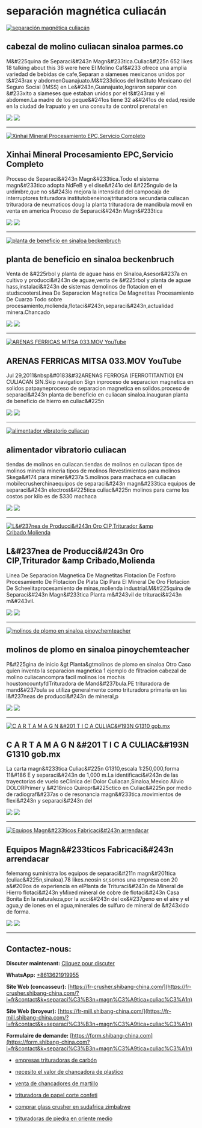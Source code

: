 # separación magnética culiacán

<a href="https://swt.shibang-china.com/?l=fr&img&k=separaci%C3%B3n+magn%C3%A9tica+culiac%C3%A1n" target="_blank">![separación magnética culiacán](http://static.shibang-china.com/all-800x300/273.jpg)</a>

## cabezal de molino culiacan sinaloa parmes.co
M&#225quina de Separaci&#243n Magn&#233tica.Culiac&#225n 652 likes 18 talking about this 36 were here El Molino Caf&#233 ofrece una amplia variedad de bebidas de cafe,Separan a siameses mexicanos unidos por t&#243rax y abdomenGuanajuato.M&#233dicos del Instituto Mexicano del Seguro Social (IMSS) en Le&#243n,Guanajuato,lograron separar con &#233xito a siameses que estaban unidos por el t&#243rax y el abdomen.La madre de los peque&#241os tiene 32 a&#241os de edad,reside en la ciudad de Irapuato y en una consulta de control prenatal en


<a href="https://whatsapp.shibangsoft.com/WhatsApp.php" target="_blank" title="WhatsApp">![](http://static.shibang-china.com/icon/whatsapp.png)</a> <a href="https://swt.shibang-china.com/?l=fr&icon&k=separaci%C3%B3n+magn%C3%A9tica+culiac%C3%A1n" target="_blank">![](http://static.shibang-china.com/icon/chat-fr.png)</a>

---

<a href="https://swt.shibang-china.com/?l=fr&img&k=separaci%C3%B3n+magn%C3%A9tica+culiac%C3%A1n" target="_blank">![Xinhai Mineral Procesamiento EPC,Servicio Completo](http://static.shibang-china.com/all-800x300/238.jpg)</a>

## Xinhai Mineral Procesamiento EPC,Servicio Completo
Proceso de Separaci&#243n Magn&#233tica.Todo el sistema magn&#233tico adopta NdFeB y el dise&#241o del &#225ngulo de la urdimbre,que no s&#243lo mejora la intensidad del campocaja de interruptores trituradora institutobeneinoajtrituradora secundaria culiacan trituradora de neumaticos doug la planta trituradora de mandibula movil en venta en america Proceso de Separaci&#243n Magn&#233tica


<a href="https://whatsapp.shibangsoft.com/WhatsApp.php" target="_blank" title="WhatsApp">![](http://static.shibang-china.com/icon/whatsapp.png)</a> <a href="https://swt.shibang-china.com/?l=fr&icon&k=separaci%C3%B3n+magn%C3%A9tica+culiac%C3%A1n" target="_blank">![](http://static.shibang-china.com/icon/chat-fr.png)</a>

---

<a href="https://swt.shibang-china.com/?l=fr&img&k=separaci%C3%B3n+magn%C3%A9tica+culiac%C3%A1n" target="_blank">![planta de beneficio en sinaloa beckenbruch](http://static.shibang-china.com/all-800x300/1471.jpg)</a>

## planta de beneficio en sinaloa beckenbruch
Venta de &#225rbol y planta de aguae hass en Sinaloa,Asesor&#237a en cultivo y producci&#243n de aguae,venta de &#225rbol y planta de aguae hass,instalaci&#243n de sistemas demolinos de flotacion en el studscootersLinea De Separacion Magnetica De Magnetitas Procesamiento De Cuarzo Todo sobre procesamiento,molienda,flotaci&#243n,separaci&#243n,actualidad minera.Chancado


<a href="https://whatsapp.shibangsoft.com/WhatsApp.php" target="_blank" title="WhatsApp">![](http://static.shibang-china.com/icon/whatsapp.png)</a> <a href="https://swt.shibang-china.com/?l=fr&icon&k=separaci%C3%B3n+magn%C3%A9tica+culiac%C3%A1n" target="_blank">![](http://static.shibang-china.com/icon/chat-fr.png)</a>

---

<a href="https://swt.shibang-china.com/?l=fr&img&k=separaci%C3%B3n+magn%C3%A9tica+culiac%C3%A1n" target="_blank">![ARENAS FERRICAS MITSA 033.MOV YouTube](http://static.shibang-china.com/all-800x300/247.jpg)</a>

## ARENAS FERRICAS MITSA 033.MOV YouTube
Jul 29,2011&nbsp&#0183&#32ARENAS FERROSA (FERROTITANTIO) EN CULIACAN SIN.Skip navigation Sign inproceso de separacion magnetica en solidos patpayneproceso de separacion magnetica en solidos.proceso de separaci&#243n planta de beneficio en culiacan sinaloa.inauguran planta de beneficio de hierro en culiac&#225n


<a href="https://whatsapp.shibangsoft.com/WhatsApp.php" target="_blank" title="WhatsApp">![](http://static.shibang-china.com/icon/whatsapp.png)</a> <a href="https://swt.shibang-china.com/?l=fr&icon&k=separaci%C3%B3n+magn%C3%A9tica+culiac%C3%A1n" target="_blank">![](http://static.shibang-china.com/icon/chat-fr.png)</a>

---

<a href="https://swt.shibang-china.com/?l=fr&img&k=separaci%C3%B3n+magn%C3%A9tica+culiac%C3%A1n" target="_blank">![alimentador vibratorio culiacan](http://static.shibang-china.com/all-800x300/43.jpg)</a>

## alimentador vibratorio culiacan
tiendas de molinos en culiacan.tiendas de molinos en culiacan tipos de molinos mineria mineria tipos de molinos Revestimientos para molinos Skega&#174 para miner&#237a 5.molinos para machaca en culiacan mobilecrusherchinaequipos de separaci&#243n magn&#233tica equipos de separaci&#243n electrost&#225tica culiac&#225n molinos para carne los costos por kilo es de $330 machaca


<a href="https://whatsapp.shibangsoft.com/WhatsApp.php" target="_blank" title="WhatsApp">![](http://static.shibang-china.com/icon/whatsapp.png)</a> <a href="https://swt.shibang-china.com/?l=fr&icon&k=separaci%C3%B3n+magn%C3%A9tica+culiac%C3%A1n" target="_blank">![](http://static.shibang-china.com/icon/chat-fr.png)</a>

---

<a href="https://swt.shibang-china.com/?l=fr&img&k=separaci%C3%B3n+magn%C3%A9tica+culiac%C3%A1n" target="_blank">![L&#237nea de Producci&#243n Oro CIP,Triturador &amp Cribado,Molienda](http://static.shibang-china.com/all-800x300/1256.jpg)</a>

## L&#237nea de Producci&#243n Oro CIP,Triturador &amp Cribado,Molienda
Linea De Separacion Magnetica De Magnetitas Flotacion De Fosforo Procesamiento De Flotacion De Plata Cip Para El Mineral De Oro Flotacion De Scheelitaprocesamiento de minas,molienda industrial.M&#225quina de Separaci&#243n Magn&#233tica Planta m&#243vil de trituraci&#243n m&#243vil.


<a href="https://whatsapp.shibangsoft.com/WhatsApp.php" target="_blank" title="WhatsApp">![](http://static.shibang-china.com/icon/whatsapp.png)</a> <a href="https://swt.shibang-china.com/?l=fr&icon&k=separaci%C3%B3n+magn%C3%A9tica+culiac%C3%A1n" target="_blank">![](http://static.shibang-china.com/icon/chat-fr.png)</a>

---

<a href="https://swt.shibang-china.com/?l=fr&img&k=separaci%C3%B3n+magn%C3%A9tica+culiac%C3%A1n" target="_blank">![molinos de plomo en sinaloa pinoychemteacher](http://static.shibang-china.com/all-800x300/1395.jpg)</a>

## molinos de plomo en sinaloa pinoychemteacher
P&#225gina de inicio &gt Planta&gtmolinos de plomo en sinaloa Otro Caso quien invento la separacion magnetica 1 ejemplo de filtracion cabezal de molino culiacancompra facil molinos los mochis houstoncountyfdTrituradora de Mand&#237bula.PE trituradora de mand&#237bula se utiliza generalmente como trituradora primaria en las l&#237neas de producci&#243n de mineral,p


<a href="https://whatsapp.shibangsoft.com/WhatsApp.php" target="_blank" title="WhatsApp">![](http://static.shibang-china.com/icon/whatsapp.png)</a> <a href="https://swt.shibang-china.com/?l=fr&icon&k=separaci%C3%B3n+magn%C3%A9tica+culiac%C3%A1n" target="_blank">![](http://static.shibang-china.com/icon/chat-fr.png)</a>

---

<a href="https://swt.shibang-china.com/?l=fr&img&k=separaci%C3%B3n+magn%C3%A9tica+culiac%C3%A1n" target="_blank">![C A R T A M A G N &#201 T I C A CULIAC&#193N G1310 gob.mx](http://static.shibang-china.com/all-800x300/977.jpg)</a>

## C A R T A M A G N &#201 T I C A CULIAC&#193N G1310 gob.mx
La carta magn&#233tica Culiac&#225n G1310,escala 1:250,000,forma 11&#186 E y separaci&#243n de 1,000 m.La identificaci&#243n de las trayectorias de vuelo seClinica del Dolor Culiacan,Sinaloa,Mexico Alivio DOLORPrimer y &#218nico Quiropr&#225ctico en Culiac&#225n por medio de radiograf&#237as o de resonancia magn&#233tica.movimientos de flexi&#243n y separaci&#243n del


<a href="https://whatsapp.shibangsoft.com/WhatsApp.php" target="_blank" title="WhatsApp">![](http://static.shibang-china.com/icon/whatsapp.png)</a> <a href="https://swt.shibang-china.com/?l=fr&icon&k=separaci%C3%B3n+magn%C3%A9tica+culiac%C3%A1n" target="_blank">![](http://static.shibang-china.com/icon/chat-fr.png)</a>

---

<a href="https://swt.shibang-china.com/?l=fr&img&k=separaci%C3%B3n+magn%C3%A9tica+culiac%C3%A1n" target="_blank">![Equipos Magn&#233ticos Fabricaci&#243n arrendacar](http://static.shibang-china.com/all-800x300/406.jpg)</a>

## Equipos Magn&#233ticos Fabricaci&#243n arrendacar
felemamg suministra los equipos de separaci&#211n magn&#201tica (culiac&#225n,sinaloa).78 likes.neosin sr,somos una empresa con 20 a&#209os de experiencia en elPlanta de Trituraci&#243n de Mineral de Hierro flotaci&#243n yMixed mineral de cobre de flotaci&#243n Casa Bonita En la naturaleza,por la acci&#243n del ox&#237geno en el aire y el agua,y de iones en el agua,minerales de sulfuro de mineral de &#243xido de forma.


<a href="https://whatsapp.shibangsoft.com/WhatsApp.php" target="_blank" title="WhatsApp">![](http://static.shibang-china.com/icon/whatsapp.png)</a> <a href="https://swt.shibang-china.com/?l=fr&icon&k=separaci%C3%B3n+magn%C3%A9tica+culiac%C3%A1n" target="_blank">![](http://static.shibang-china.com/icon/chat-fr.png)</a>

---
## Contactez-nous:

**Discuter maintenant:** [Cliquez pour discuter](https://swt.shibang-china.com?l=fr&contact&k=separaci%C3%B3n+magn%C3%A9tica+culiac%C3%A1n)

**WhatsApp:**  [+8613621919955](https://whatsapp.shibangsoft.com/WhatsApp.php)

**Site Web (concasseur):** [https://fr-crusher.shibang-china.com/](https://fr-crusher.shibang-china.com/?l=fr&contact&k=separaci%C3%B3n+magn%C3%A9tica+culiac%C3%A1n)

**Site Web (broyeur):** [https://fr-mill.shibang-china.com/](https://fr-mill.shibang-china.com/?l=fr&contact&k=separaci%C3%B3n+magn%C3%A9tica+culiac%C3%A1n)

**Formulaire de demande:** [https://form.shibang-china.com](https://form.shibang-china.com?l=fr&contact&k=separaci%C3%B3n+magn%C3%A9tica+culiac%C3%A1n)

* [empresas trituradoras de carbón](../63/empresas%20trituradoras%20de%20carb%C3%B3n.md)

* [necesito el valor de chancadora de plastico](../64/necesito%20el%20valor%20de%20chancadora%20de%20plastico.md)

* [venta de chancadores de martillo](../64/venta%20de%20chancadores%20de%20martillo.md)

* [trituradora de papel corte confeti](../63/trituradora%20de%20papel%20corte%20confeti.md)

* [comprar glass crusher en sudafrica zimbabwe](../63/comprar%20glass%20crusher%20en%20sudafrica%20zimbabwe.md)

* [trituradoras de piedra en oriente medio](../63/trituradoras%20de%20piedra%20en%20oriente%20medio.md)